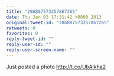 ```yaml
---
title: "286887573257867265"
date: Thu Jan 03 17:31:42 +0000 2013
original-tweet-id: "286887573257867265"
retweets: 0
favorites: 0
reply-tweet-id: ""
reply-user-id: ""
reply-user-screen-name: ""
---
```

Just posted a photo http://t.co/UbAlkha2
